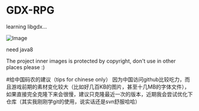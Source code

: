 # GDX-RPG
learning libgdx...

![Image](https://raw.githubusercontent.com/dingjibang/GDX-LAZY-FONT/master/foobar.jpg)

need java8 

The project inner images is protected by copyright, don't use in other places please :) 


#给中国码农的建议（tips for chinese only）
因为中国访问github比较吃力，而且游戏前期的素材变化较大（比如好几百KB的图片，甚至十几MB的字体文件），如果直接完全克隆下来会很慢，建议只克隆最近一次的版本，近期我会尝试优化下仓库（其实我刚刚学git的使用，说实话还是svn舒服哈哈）
